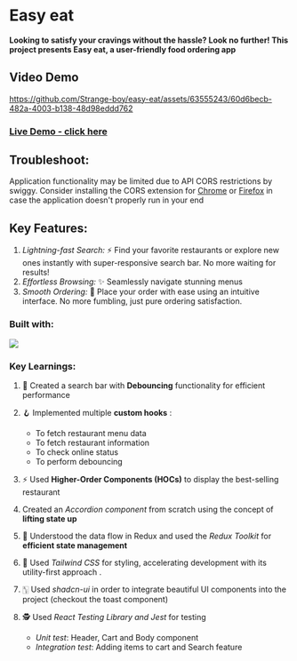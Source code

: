 # Easy eat

**Looking to satisfy your cravings without the hassle? Look no further! This project presents Easy eat, a user-friendly food ordering app**

## Video Demo

https://github.com/Strange-boy/easy-eat/assets/63555243/60d6becb-482a-4003-b138-48d98eddd762

### [Live Demo - click here](easy-eat.vercel.app)

## Troubleshoot:
Application functionality may be limited due to API CORS restrictions by swiggy. Consider installing the CORS extension for [Chrome](https://chromewebstore.google.com/detail/allow-cors-access-control/lhobafahddgcelffkeicbaginigeejlf) or [Firefox](https://addons.mozilla.org/en-US/firefox/addon/access-control-allow-origin/) in case the application doesn't properly run in your end

## Key Features:

1. *Lightning-fast Search:* ⚡ Find your favorite restaurants or explore new ones instantly with super-responsive search bar. No more waiting for results!
2. *Effortless Browsing:* ✨ Seamlessly navigate stunning menus
3. *Smooth Ordering:* 🍦 Place your order with ease using an intuitive interface. No more fumbling, just pure ordering satisfaction.

### Built with:
<img src="https://ezicons.cftutorial.workers.dev/icons/?icons=skills-dark-html5,skills-dark-css,skills-dark-tailwind,skills-dark-js,skills-dark-reactjs,skills-dark-redux,skills-dark-jest,skills-dark-git&perLine=8&gap=10&dimension=60"/>


### Key Learnings:
1.  🔎 Created a search bar with **Debouncing** functionality for efficient performance 

2. 🪝 Implemented multiple **custom hooks** :
	- To fetch restaurant menu data
	- To fetch restaurant information
	- To check online status
	- To perform debouncing

3.  ⚡  Used **Higher-Order Components (HOCs)** to display the best-selling restaurant
4.  Created an *Accordion component* from scratch using the concept of **lifting state up** 
5.  🚀 Understood the data flow in Redux and used the *Redux Toolkit* for **efficient state management**
6.  🎨 Used *Tailwind CSS* for styling, accelerating development with its utility-first approach .
7.  🀦 Used *shadcn-ui* in order to integrate beautiful UI components into the project (checkout the toast component)
8.  🕵️ Used *React Testing Library and Jest* for testing 
 	   - *Unit test*:  Header, Cart and Body component
	   - *Integration test*: Adding items to cart and Search feature
